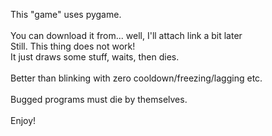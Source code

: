 This "game" uses pygame.<br/>
<br/>
You can download it from... well, I'll attach link a bit later<br/>
Still. This thing does not work!<br/>
It just draws some stuff, waits, then dies.<br/>
<br/>
Better than blinking with zero cooldown/freezing/lagging etc.<br/>
<br/>
Bugged programs must die by themselves.<br/>
<br/>
Enjoy!